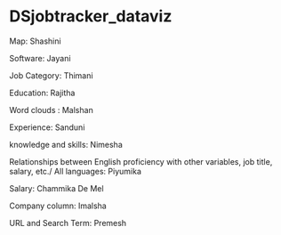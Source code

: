# DSjobtracker_dataviz


Map: Shashini

Software: Jayani

Job Category: Thimani

Education: Rajitha

Word clouds : Malshan

Experience: Sanduni

knowledge and skills: Nimesha

Relationships between English proficiency with other variables, job title, salary, etc./ All languages: Piyumika

Salary: Chammika De Mel

Company column: Imalsha

URL and Search Term: Premesh

